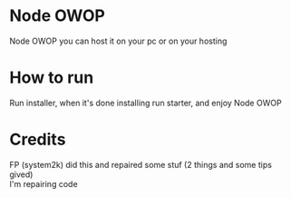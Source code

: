 # Node OWOP
Node OWOP you can host it on your pc or on your hosting

# How to run
Run installer, when it's done installing run starter, and enjoy Node OWOP

# Credits
FP (system2k) did this and repaired some stuf (2 things and some tips gived) </br>
I'm repairing code
